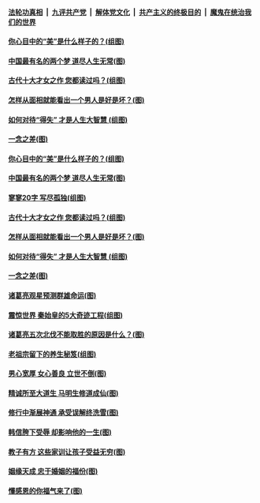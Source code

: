 

####  [法轮功真相](../../../../basic/blob/master/README.md?t=03120601) &nbsp;|&nbsp; [九评共产党](../../../../9ping.md/blob/master/README.md?t=03120601) &nbsp;|&nbsp; [解体党文化](../../../../jtdwh.md/blob/master/README.md?t=03120601)  &nbsp;|&nbsp; [共产主义的终极目的](../../../../gczydzjmd.md/blob/master/README.md?t=03120601) &nbsp;|&nbsp; [魔鬼在统治我们的世界](../../../../mgztzwmdsj.md/blob/master/README.md?t=03120601) 

#### [你心目中的“美”是什么样子的？(组图)](../pages/p7/965084.md?t=03120601) 

#### [中国最有名的两个梦 道尽人生无常(图)](../pages/p7/965083.md?t=03120601) 

#### [古代十大才女之作 您都读过吗？(组图)](../pages/p7/964034.md?t=03120601) 

#### [怎样从面相就能看出一个男人是好是坏？(图)](../pages/p7/964898.md?t=03120601) 

#### [如何对待“得失” 才是人生大智慧 (组图)](../pages/p7/964968.md?t=03120601) 

#### [一念之差(图)](../pages/p7/965080.md?t=03120601) 

#### [你心目中的“美”是什么样子的？(组图)](../pages/p7/965084.md?t=03120601) 

#### [中国最有名的两个梦 道尽人生无常(图)](../pages/p7/965083.md?t=03120601) 

#### [寥寥20字 写尽孤独(组图)](../pages/p7/964091.md?t=03120601) 

#### [古代十大才女之作 您都读过吗？(组图)](../pages/p7/964034.md?t=03120601) 

#### [怎样从面相就能看出一个男人是好是坏？(图)](../pages/p7/964898.md?t=03120601) 

#### [如何对待“得失” 才是人生大智慧 (组图)](../pages/p7/964968.md?t=03120601) 

#### [一念之差(图)](../pages/p7/965080.md?t=03120601) 

#### [诸葛亮观星预测群雄命运(图)](../pages/p7/964777.md?t=03120601) 

#### [震惊世界 秦始皇的5大奇迹工程(组图)](../pages/p7/964859.md?t=03120601) 

#### [诸葛亮五次北伐不能取胜的原因是什么？(图)](../pages/p7/964860.md?t=03120601) 


#### [老祖宗留下的养生秘笈(组图)](../pages/p7/964411.md?t=03120601) 


#### [男心宽厚 女心善良 立世不倒(图)](../pages/p7/964714.md?t=03120601) 

#### [精诚所至大道生 马明生修道成仙(图)](../pages/p7/964555.md?t=03120601) 

#### [修行中渐展神通 承受误解终洗雪(图)](../pages/p7/964689.md?t=03120601) 

#### [韩信胯下受辱 却影响他的一生(图)](../pages/p7/963605.md?t=03120601) 

#### [教子有方 这些家训让孩子受益无穷(图)](../pages/p7/964574.md?t=03120601) 

#### [姻缘天成 忠于婚姻的福份(图)](../pages/p7/964671.md?t=03120601) 

#### [懂感恩的你福气来了(图)](../pages/p7/964406.md?t=03120601) 

